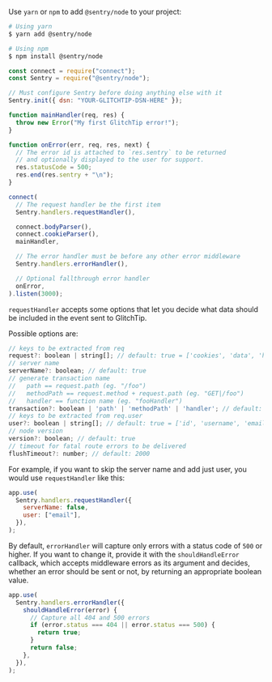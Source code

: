 Use `yarn` or `npm` to add `@sentry/node` to your project:

```bash
# Using yarn
$ yarn add @sentry/node

# Using npm
$ npm install @sentry/node
```

```javascript
const connect = require("connect");
const Sentry = require("@sentry/node");

// Must configure Sentry before doing anything else with it
Sentry.init({ dsn: "YOUR-GLITCHTIP-DSN-HERE" });

function mainHandler(req, res) {
  throw new Error("My first GlitchTip error!");
}

function onError(err, req, res, next) {
  // The error id is attached to `res.sentry` to be returned
  // and optionally displayed to the user for support.
  res.statusCode = 500;
  res.end(res.sentry + "\n");
}

connect(
  // The request handler be the first item
  Sentry.handlers.requestHandler(),

  connect.bodyParser(),
  connect.cookieParser(),
  mainHandler,

  // The error handler must be before any other error middleware
  Sentry.handlers.errorHandler(),

  // Optional fallthrough error handler
  onError,
).listen(3000);
```

`requestHandler` accepts some options that let you decide what data should be included in the event sent to GlitchTip.

Possible options are:

```js
// keys to be extracted from req
request?: boolean | string[]; // default: true = ['cookies', 'data', 'headers', 'method', 'query_string', 'url']
// server name
serverName?: boolean; // default: true
// generate transaction name
//   path == request.path (eg. "/foo")
//   methodPath == request.method + request.path (eg. "GET|/foo")
//   handler == function name (eg. "fooHandler")
transaction?: boolean | 'path' | 'methodPath' | 'handler'; // default: true = 'methodPath'
// keys to be extracted from req.user
user?: boolean | string[]; // default: true = ['id', 'username', 'email']
// node version
version?: boolean; // default: true
// timeout for fatal route errors to be delivered
flushTimeout?: number; // default: 2000
```

For example, if you want to skip the server name and add just user, you would use `requestHandler` like this:

```js
app.use(
  Sentry.handlers.requestHandler({
    serverName: false,
    user: ["email"],
  }),
);
```

By default, `errorHandler` will capture only errors with a status code of `500` or higher. If you want to change it, provide it with the `shouldHandleError` callback, which accepts middleware errors as its argument and decides, whether an error should be sent or not, by returning an appropriate boolean value.

```js
app.use(
  Sentry.handlers.errorHandler({
    shouldHandleError(error) {
      // Capture all 404 and 500 errors
      if (error.status === 404 || error.status === 500) {
        return true;
      }
      return false;
    },
  }),
);
```
